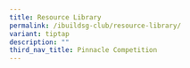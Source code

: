 ```yaml
---
title: Resource Library
permalink: /ibuildsg-club/resource-library/
variant: tiptap
description: ""
third_nav_title: Pinnacle Competition
---
```

<p></p>